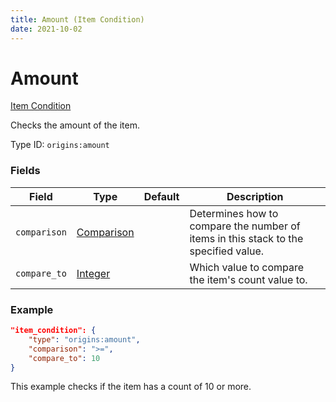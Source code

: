```yaml
---
title: Amount (Item Condition)
date: 2021-10-02
---
```

# Amount

[Item Condition](../item_conditions.md)

Checks the amount of the item.

Type ID: `origins:amount`

### Fields

Field | Type | Default | Description
------|------|---------|-------------
`comparison` | [Comparison](../data_types/comparison.md) | | Determines how to compare the number of items in this stack to the specified value.
`compare_to` | [Integer](../data_types/integer.md) | | Which value to compare the item's count value to.

### Example
```json
"item_condition": {
    "type": "origins:amount",
    "comparison": ">=",
    "compare_to": 10
}
```
This example checks if the item has a count of 10 or more.